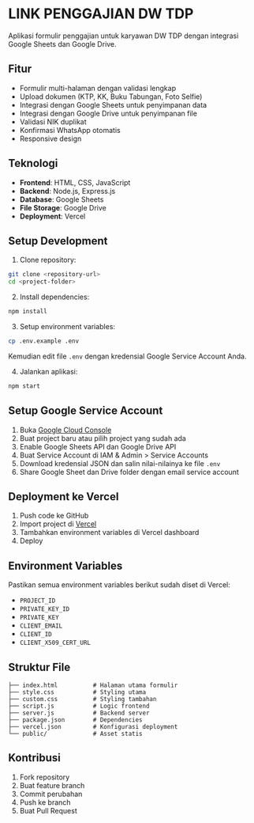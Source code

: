 # LINK PENGGAJIAN DW TDP

Aplikasi formulir penggajian untuk karyawan DW TDP dengan integrasi Google Sheets dan Google Drive.

## Fitur

- Formulir multi-halaman dengan validasi lengkap
- Upload dokumen (KTP, KK, Buku Tabungan, Foto Selfie)
- Integrasi dengan Google Sheets untuk penyimpanan data
- Integrasi dengan Google Drive untuk penyimpanan file
- Validasi NIK duplikat
- Konfirmasi WhatsApp otomatis
- Responsive design

## Teknologi

- **Frontend**: HTML, CSS, JavaScript
- **Backend**: Node.js, Express.js
- **Database**: Google Sheets
- **File Storage**: Google Drive
- **Deployment**: Vercel

## Setup Development

1. Clone repository:
```bash
git clone <repository-url>
cd <project-folder>
```

2. Install dependencies:
```bash
npm install
```

3. Setup environment variables:
```bash
cp .env.example .env
```
Kemudian edit file `.env` dengan kredensial Google Service Account Anda.

4. Jalankan aplikasi:
```bash
npm start
```

## Setup Google Service Account

1. Buka [Google Cloud Console](https://console.cloud.google.com/)
2. Buat project baru atau pilih project yang sudah ada
3. Enable Google Sheets API dan Google Drive API
4. Buat Service Account di IAM & Admin > Service Accounts
5. Download kredensial JSON dan salin nilai-nilainya ke file `.env`
6. Share Google Sheet dan Drive folder dengan email service account

## Deployment ke Vercel

1. Push code ke GitHub
2. Import project di [Vercel](https://vercel.com)
3. Tambahkan environment variables di Vercel dashboard
4. Deploy

## Environment Variables

Pastikan semua environment variables berikut sudah diset di Vercel:

- `PROJECT_ID`
- `PRIVATE_KEY_ID` 
- `PRIVATE_KEY`
- `CLIENT_EMAIL`
- `CLIENT_ID`
- `CLIENT_X509_CERT_URL`

## Struktur File

```
├── index.html          # Halaman utama formulir
├── style.css           # Styling utama
├── custom.css          # Styling tambahan
├── script.js           # Logic frontend
├── server.js           # Backend server
├── package.json        # Dependencies
├── vercel.json         # Konfigurasi deployment
└── public/             # Asset statis
```

## Kontribusi

1. Fork repository
2. Buat feature branch
3. Commit perubahan
4. Push ke branch
5. Buat Pull Request